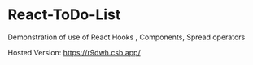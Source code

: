 # React-ToDo-List

Demonstration of use of React Hooks , Components, Spread operators

Hosted Version: https://r9dwh.csb.app/
